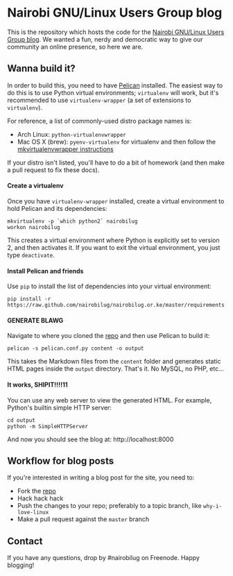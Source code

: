 # Nairobi GNU/Linux Users Group blog
This is the repository which hosts the code for the [Nairobi GNU/Linux Users Group blog](http://nairobilug.or.ke).  We wanted a fun, nerdy and democratic way to give our community an online presence, so here we are.

## Wanna build it?
In order to build this, you need to have [Pelican](http://blog.getpelican.com/) installed.  The easiest way to do this is to use Python virtual environments; `virtualenv` will work, but it's recommended to use `virtualenv-wrapper` (a set of extensions to `virtualenv`).

For reference, a list of commonly-used distro package names is:

  - Arch Linux: `python-virtualenvwrapper`
  - Mac OS X (brew): `pyenv-virtualenv` for virtualenv and then follow the [mkvirtualenvwrapper instructions](http://virtualenvwrapper.readthedocs.org/en/latest/install.html)

If your distro isn't listed, you'll have to do a bit of homework (and then make a pull request to fix these docs).

#### Create a virtualenv
Once you have `virtualenv-wrapper` installed, create a virtual environment to hold Pelican and its dependencies:

    mkvirtualenv -p `which python2` nairobilug
    workon nairobilug

This creates a virtual environment where Python is explicitly set to version 2, and then activates it.  If you want to exit the virtual environment, you just type `deactivate`.

#### Install Pelican and friends
Use `pip` to install the list of dependencies into your virtual environment:

    pip install -r https://raw.github.com/nairobilug/nairobilug.or.ke/master/requirements.txt

#### GENERATE BLAWG
Navigate to where you cloned the [repo](http://github.com/nairobilug/nairobilug.or.ke) and then use Pelican to build it:

    pelican -s pelican.conf.py content -o output

This takes the Markdown files from the `content` folder and generates static HTML pages inside the `output` directory.  That's it.  No MySQL, no PHP, etc...

#### It works, SHIPIT!!!!11
You can use any web server to view the generated HTML.  For example, Python's builtin simple HTTP server:

    cd output
    python -m SimpleHTTPServer

And now you should see the blog at: http://localhost:8000

## Workflow for blog posts
If you're interested in writing a blog post for the site, you need to:

  - Fork the [repo](http://github.com/nairobilug/nairobilug.or.ke)
  - Hack hack hack
  - Push the changes to your repo; preferably to a topic branch, like `why-i-love-linux`
  - Make a pull request against the `master` branch

## Contact
If you have any questions, drop by #nairobilug on Freenode.  Happy blogging!
